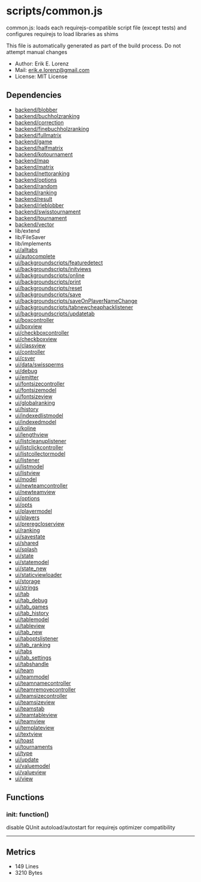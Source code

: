# scripts/common.js


common.js: loads each requirejs-compatible script file (except tests) and
configures requirejs to load libraries as shims

This file is automatically generated as part of the build process.
Do not attempt manual changes
* Author: Erik E. Lorenz 
* Mail: <erik.e.lorenz@gmail.com>
* License: MIT License


## Dependencies

* <a href="backend/blobber.html">backend/blobber</a>
* <a href="backend/buchholzranking.html">backend/buchholzranking</a>
* <a href="backend/correction.html">backend/correction</a>
* <a href="backend/finebuchholzranking.html">backend/finebuchholzranking</a>
* <a href="backend/fullmatrix.html">backend/fullmatrix</a>
* <a href="backend/game.html">backend/game</a>
* <a href="backend/halfmatrix.html">backend/halfmatrix</a>
* <a href="backend/kotournament.html">backend/kotournament</a>
* <a href="backend/map.html">backend/map</a>
* <a href="backend/matrix.html">backend/matrix</a>
* <a href="backend/nettoranking.html">backend/nettoranking</a>
* <a href="backend/options.html">backend/options</a>
* <a href="backend/random.html">backend/random</a>
* <a href="backend/ranking.html">backend/ranking</a>
* <a href="backend/result.html">backend/result</a>
* <a href="backend/rleblobber.html">backend/rleblobber</a>
* <a href="backend/swisstournament.html">backend/swisstournament</a>
* <a href="backend/tournament.html">backend/tournament</a>
* <a href="backend/vector.html">backend/vector</a>
* lib/extend
* lib/FileSaver
* lib/implements
* <a href="ui/alltabs.html">ui/alltabs</a>
* <a href="ui/autocomplete.html">ui/autocomplete</a>
* <a href="ui/backgroundscripts/featuredetect.html">ui/backgroundscripts/featuredetect</a>
* <a href="ui/backgroundscripts/initviews.html">ui/backgroundscripts/initviews</a>
* <a href="ui/backgroundscripts/online.html">ui/backgroundscripts/online</a>
* <a href="ui/backgroundscripts/print.html">ui/backgroundscripts/print</a>
* <a href="ui/backgroundscripts/reset.html">ui/backgroundscripts/reset</a>
* <a href="ui/backgroundscripts/save.html">ui/backgroundscripts/save</a>
* <a href="ui/backgroundscripts/saveOnPlayerNameChange.html">ui/backgroundscripts/saveOnPlayerNameChange</a>
* <a href="ui/backgroundscripts/tabnewcheaphacklistener.html">ui/backgroundscripts/tabnewcheaphacklistener</a>
* <a href="ui/backgroundscripts/updatetab.html">ui/backgroundscripts/updatetab</a>
* <a href="ui/boxcontroller.html">ui/boxcontroller</a>
* <a href="ui/boxview.html">ui/boxview</a>
* <a href="ui/checkboxcontroller.html">ui/checkboxcontroller</a>
* <a href="ui/checkboxview.html">ui/checkboxview</a>
* <a href="ui/classview.html">ui/classview</a>
* <a href="ui/controller.html">ui/controller</a>
* <a href="ui/csver.html">ui/csver</a>
* <a href="ui/data/swissperms.html">ui/data/swissperms</a>
* <a href="ui/debug.html">ui/debug</a>
* <a href="ui/emitter.html">ui/emitter</a>
* <a href="ui/fontsizecontroller.html">ui/fontsizecontroller</a>
* <a href="ui/fontsizemodel.html">ui/fontsizemodel</a>
* <a href="ui/fontsizeview.html">ui/fontsizeview</a>
* <a href="ui/globalranking.html">ui/globalranking</a>
* <a href="ui/history.html">ui/history</a>
* <a href="ui/indexedlistmodel.html">ui/indexedlistmodel</a>
* <a href="ui/indexedmodel.html">ui/indexedmodel</a>
* <a href="ui/koline.html">ui/koline</a>
* <a href="ui/lengthview.html">ui/lengthview</a>
* <a href="ui/listcleanuplistener.html">ui/listcleanuplistener</a>
* <a href="ui/listclickcontroller.html">ui/listclickcontroller</a>
* <a href="ui/listcollectormodel.html">ui/listcollectormodel</a>
* <a href="ui/listener.html">ui/listener</a>
* <a href="ui/listmodel.html">ui/listmodel</a>
* <a href="ui/listview.html">ui/listview</a>
* <a href="ui/model.html">ui/model</a>
* <a href="ui/newteamcontroller.html">ui/newteamcontroller</a>
* <a href="ui/newteamview.html">ui/newteamview</a>
* <a href="ui/options.html">ui/options</a>
* <a href="ui/opts.html">ui/opts</a>
* <a href="ui/playermodel.html">ui/playermodel</a>
* <a href="ui/players.html">ui/players</a>
* <a href="ui/preregcloserview.html">ui/preregcloserview</a>
* <a href="ui/ranking.html">ui/ranking</a>
* <a href="ui/savestate.html">ui/savestate</a>
* <a href="ui/shared.html">ui/shared</a>
* <a href="ui/splash.html">ui/splash</a>
* <a href="ui/state.html">ui/state</a>
* <a href="ui/statemodel.html">ui/statemodel</a>
* <a href="ui/state_new.html">ui/state_new</a>
* <a href="ui/staticviewloader.html">ui/staticviewloader</a>
* <a href="ui/storage.html">ui/storage</a>
* <a href="ui/strings.html">ui/strings</a>
* <a href="ui/tab.html">ui/tab</a>
* <a href="ui/tab_debug.html">ui/tab_debug</a>
* <a href="ui/tab_games.html">ui/tab_games</a>
* <a href="ui/tab_history.html">ui/tab_history</a>
* <a href="ui/tablemodel.html">ui/tablemodel</a>
* <a href="ui/tableview.html">ui/tableview</a>
* <a href="ui/tab_new.html">ui/tab_new</a>
* <a href="ui/taboptslistener.html">ui/taboptslistener</a>
* <a href="ui/tab_ranking.html">ui/tab_ranking</a>
* <a href="ui/tabs.html">ui/tabs</a>
* <a href="ui/tab_settings.html">ui/tab_settings</a>
* <a href="ui/tabshandle.html">ui/tabshandle</a>
* <a href="ui/team.html">ui/team</a>
* <a href="ui/teammodel.html">ui/teammodel</a>
* <a href="ui/teamnamecontroller.html">ui/teamnamecontroller</a>
* <a href="ui/teamremovecontroller.html">ui/teamremovecontroller</a>
* <a href="ui/teamsizecontroller.html">ui/teamsizecontroller</a>
* <a href="ui/teamsizeview.html">ui/teamsizeview</a>
* <a href="ui/teamstab.html">ui/teamstab</a>
* <a href="ui/teamtableview.html">ui/teamtableview</a>
* <a href="ui/teamview.html">ui/teamview</a>
* <a href="ui/templateview.html">ui/templateview</a>
* <a href="ui/textview.html">ui/textview</a>
* <a href="ui/toast.html">ui/toast</a>
* <a href="ui/tournaments.html">ui/tournaments</a>
* <a href="ui/type.html">ui/type</a>
* <a href="ui/update.html">ui/update</a>
* <a href="ui/valuemodel.html">ui/valuemodel</a>
* <a href="ui/valueview.html">ui/valueview</a>
* <a href="ui/view.html">ui/view</a>

## Functions

###       init: function()
disable QUnit autoload/autostart for requirejs optimizer compatibility

---

## Metrics

* 149 Lines
* 3210 Bytes

